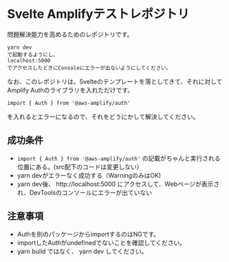 # Svelte Amplifyテストレポジトリ

問題解決能力を高めるためのレポジトリです。

```
yarn dev
で起動するようにし、
localhost:5000
でアクセスしたときにConsoleにエラーが出ないようにしてください。
```

なお、このレポジトリは、Svelteのテンプレートを落としてきて、それに対してAmplify Authのライブラリを入れただけです。

```
import { Auth } from '@aws-amplify/auth'
```

を入れるとエラーになるので、それをどうにかして解決してください。

## 成功条件
- `import { Auth } from '@aws-amplify/auth'` の記載がちゃんと実行される位置にある。(src配下のコードは変更しない）
- yarn devがエラーなく成功する（WarningのみはOK)
- yarn dev後、 http://localhost:5000 にアクセスして、Webページが表示され、DevToolsのコンソールにエラーが出ていない

## 注意事項
- Authを別のパッケージからimportするのはNGです。
- importしたAuthがundefinedでないことを確認してください。
- yarn build ではなく、 yarn dev してください。
